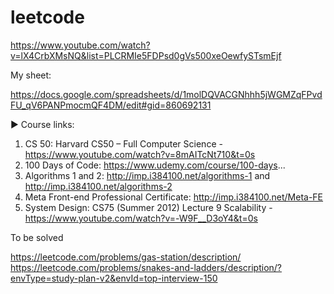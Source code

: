 # leetcode

https://www.youtube.com/watch?v=lX4CrbXMsNQ&list=PLCRMIe5FDPsd0gVs500xeOewfySTsmEjf

My sheet:

https://docs.google.com/spreadsheets/d/1molDQVACGNhhh5jWGMZqFPvdFU_qV6PANPmocmQF4DM/edit#gid=860692131

► Course links: 
1. CS 50: Harvard CS50 – Full Computer Science - https://www.youtube.com/watch?v=8mAITcNt710&t=0s
2. 100 Days of Code: https://www.udemy.com/course/100-days...
3. Algorithms 1 and 2: http://imp.i384100.net/algorithms-1 and http://imp.i384100.net/algorithms-2
4. Meta Front-end Professional Certificate: http://imp.i384100.net/Meta-FE
5. System Design: CS75 (Summer 2012) Lecture 9 Scalability - https://www.youtube.com/watch?v=-W9F__D3oY4&t=0s


To be solved

https://leetcode.com/problems/gas-station/description/
https://leetcode.com/problems/snakes-and-ladders/description/?envType=study-plan-v2&envId=top-interview-150

